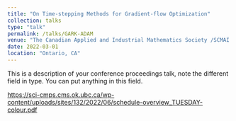 ```yaml
---
title: "On Time-stepping Methods for Gradient-flow Optimization"
collection: talks
type: "talk"
permalink: /talks/GARK-ADAM
venue: "The Canadian Applied and Industrial Mathematics Society /SCMAI 2022"
date: 2022-03-01
location: "Ontario, CA"
---
```


This is a description of your conference proceedings talk, note the different field in type. You can put anything in this field.

https://sci-cmps.cms.ok.ubc.ca/wp-content/uploads/sites/132/2022/06/schedule-overview_TUESDAY-colour.pdf
